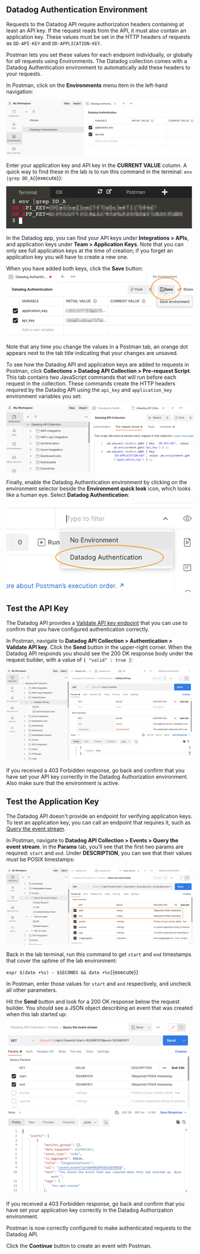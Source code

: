 ## Datadog Authentication Environment
Requests to the Datadog API require authorization headers containing at least an API key. If the request reads from the API, it must also contain an application key. These values must be set in the HTTP headers of requests as `DD-API-KEY` and `DD-APPLICATION-KEY`.

Postman lets you set these values for each endpoint individually, or globally for *all* requests using Environments. The Datadog collection comes with a Datadog Authentication environment to automatically add these headers to your requests.

In Postman, click on the **Environments** menu item in the left-hand navigation:

![Environments button in the Postman nav](./assets/postman_datadog_env.png)

Enter your application key and API key in the **CURRENT VALUE** column. A quick way to find these in the lab is to run this command in the terminal: `env |grep DD_A`{{execute}}:

![Getting keys from the lab environment](./assets/app_api_from_terminal.png)

In the Datadog app, you can find your API keys under **Integrations > APIs**, and application keys under **Team > Application Keys**. Note that you can only see full application keys at the time of creation; if you forget an application key you will have to create a new one.

When you have added both keys, click the **Save** button: ![Save new keys added to Datadog Authentication environment](./assets/added_keys_click_save.png)

Note that any time you change the values in a Postman tab, an orange dot appears next to the tab title indicating that your changes are unsaved.

To see how the Datadog API and application keys are added to requests in Postman, click **Collections > Datadog API Collection > Pre-request Script**. This tab contains two JavaScript commands that will run before each request in the collection. These commands create the HTTP headers required by the Datadog API using the `api_key` and `application_key` environment variables you set:

![Datadog collection pre-request script](./assets/prerequest_script.png)

Finally, enable the Datadog Authentication environment by clicking on the environment selector beside the **Environment quick look** icon, which looks like a human eye. Select **Datadog Authentication**: 

![Enable the Datadog Authentication environment](./assets/activate_datadog_auth_env.png)

## Test the API Key
The Datadog API provides a [Validate API key endpoint](https://docs.datadoghq.com/api/latest/authentication/#validate-api-key) that you can use to confirm that you have configured authentication correctly.

In Postman, navigate to **Datadog API Collection > Authentication > Validate API key**. Click the **Send** button in the upper-right corner. When the Datadog API responds you should see the 200 OK response body under the request builder, with a value of `{ "valid" : true }`:

![Validate API key endpoint response](./assets/validate_api_endpoint_200.png)

If you received a 403 Forbidden response, go back and confirm that you have set your API key correctly in the Datadog Authorization environment. Also make sure that the environment is active.

## Test the Application Key
The Datadog API doesn't provide an endpoint for verifying application keys. To test an application key, you can call an endpoint that requires it, such as [Query the event stream](https://docs.datadoghq.com/api/latest/events/#query-the-event-stream).

In Postman, navigate to **Datadog API Collection > Events > Query the event stream**. In the **Params** tab, you'll see that the first two params are required: `start` and `end`. Under **DESCRIPTION**, you can see that their values must be POSIX timestamps:

![Preparing the the event query](./assets/prepare_event_query.png)

Back in the lab terminal, run this command to get `start` and `end` timestamps that cover the uptime of the lab environment:

`expr $(date +%s) - $SECONDS && date +%s`{{execute}}

In Postman, enter those values for `start` and `end` respectively, and uncheck all other parameters.

Hit the **Send** button and look for a 200 OK response below the request builder. You should see a JSON object describing an event that was created when this lab started up:

![Event query success](./assets/event_query_success.png)

If you received a 403 Forbidden response, go back and confirm that you have set your application key correctly in the Datadog Authorization environment. 

Postman is now correctly configured to make authenticated requests to the Datadog API. 

Click the **Continue** button to create an event with Postman.




